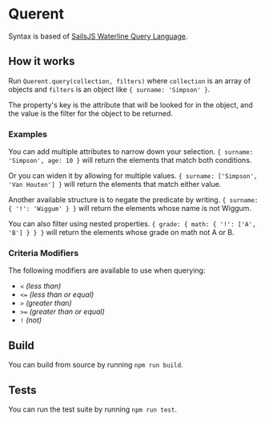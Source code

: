 # Querent

Syntax is based of [SailsJS Waterline Query Language](http://sailsjs.com/documentation/concepts/models-and-orm/query-language).

## How it works

Run `Querent.query(collection, filters)` where `collection` is an array of objects and `filters` is an object like `{ surname: 'Simpson' }`.

The property's key is the attribute that will be looked for in the object, and the value is the filter for the object to be returned.

### Examples

You can add multiple attributes to narrow down your selection. `{ surname: 'Simpson', age: 10 }` will return the elements that match both conditions.

Or you can widen it by allowing for multiple values. `{ surname: ['Simpson', 'Van Houten'] }` will return the elements that match either value.

Another available structure is to negate the predicate by writing. `{ surname: { '!': 'Wiggum' } }` will return the elements whose name is not Wiggum.

You can also filter using nested properties. `{ grade: { math: { '!': ['A', 'B'] } } }` will return the elements whose grade on math not A or B.

### Criteria Modifiers

The following modifiers are available to use when querying:

* `<` *(less than)*
* `<=` *(less than or equal)*
* `>` *(greater than)*
* `>=` *(greater than or equal)*
* `!` *(not)*

## Build

You can build from source by running `npm run build`.

## Tests

You can run the test suite by running `npm run test`.
